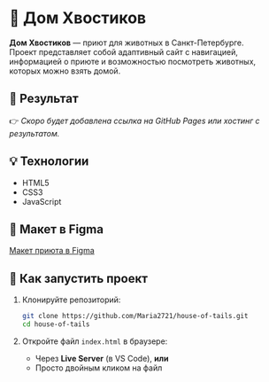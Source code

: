 # 🐾 Дом Хвостиков

**Дом Хвостиков** — приют для животных в Санкт-Петербурге.  
Проект представляет собой адаптивный сайт с навигацией, информацией о приюте и возможностью посмотреть животных, которых можно взять домой.

## 📸 Результат

👉 _Скоро будет добавлена ссылка на GitHub Pages или хостинг с результатом._

## 💡 Технологии

-   HTML5
-   CSS3
-   JavaScript

## 🎨 Макет в Figma

[Макет приюта в Figma](https://www.figma.com/design/fhHdwu5Fjm4nE9DLRuqJ0R)

## 🚀 Как запустить проект

1. Клонируйте репозиторий:

    ```bash
    git clone https://github.com/Maria2721/house-of-tails.git
    cd house-of-tails
    ```

2. Откройте файл `index.html` в браузере:
    - Через **Live Server** (в VS Code), **или**
    - Просто двойным кликом на файл
